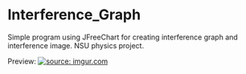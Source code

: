 # Interference_Graph
Simple program using JFreeChart for creating interference graph and interference image. NSU physics project.

Preview:
<a href="https://imgur.com/5fACkbI"><img src="https://i.imgur.com/5fACkbI.png" title="source: imgur.com" /></a>